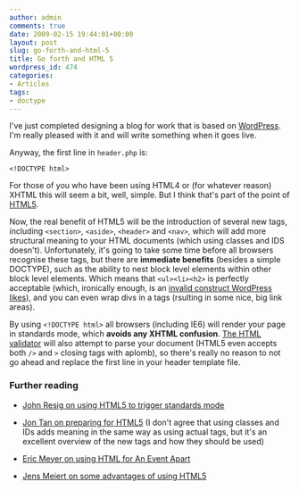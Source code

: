 ```yaml
---
author: admin
comments: true
date: 2009-02-15 19:44:01+00:00
layout: post
slug: go-forth-and-html-5
title: Go forth and HTML 5
wordpress_id: 474
categories:
- Articles
tags:
- doctype
---
```


I've just completed designing a blog for work that is based on [WordPress](http://wordpress.org). I'm really pleased with it and will write something when it goes live.

Anyway, the first line in `header.php` is:

`<!DOCTYPE html>`

For those of you who have been using HTML4 or (for whatever reason) XHTML this will seem a bit, well, simple. But I think that's part of the point of [HTML5](http://www.whatwg.org/specs/web-apps/current-work/multipage/).

Now, the real benefit of HTML5 will be the introduction of several new tags, including `<section>`, `<aside>`, `<header>` and `<nav>`, which will add more structural meaning to your HTML documents (which using classes and IDS doesn't). Unfortunately, it's going to take some time before all browsers recognise these tags, but there are **immediate benefits** (besides a simple DOCTYPE), such as the ability to nest block level elements within other block level elements. Which means that `<ul><li><h2>` is perfectly acceptable (which, ironically enough, is an [invalid construct WordPress likes](http://www.themelab.com/2008/04/18/see-how-easy-it-is-to-widgetize-wordpress-themes/)), and you can even wrap divs in a tags (rsulting in some nice, big link areas).

By using `<!DOCTYPE html>` all browsers (including IE6) will render your page in standards mode, which **avoids any XHTML confusion**. [The HTML validator](http://validator.w3.org/) will also attempt to parse your document (HTML5 even accepts both `/>` and `>` closing tags with aplomb), so there's really no reason to not go ahead and replace the first line in your header template file.


### Further reading





	
  * [John Resig on using HTML5 to trigger standards mode](http://ejohn.org/blog/html5-doctype/)

	
  * [Jon Tan on preparing for HTML5](http://jontangerine.com/log/2008/03/preparing-for-html5-with-semantic-class-names) (I don't agree that using classes and IDs adds meaning in the same way as using actual tags, but it's an excellent overview of the new tags and how they should be used)

	
  * [Eric Meyer on using HTML for An Event Apart](http://meyerweb.com/eric/thoughts/2009/01/02/an-event-apart-and-html-5/)

	
  * [Jens Meiert on some advantages of using HTML5](http://meiert.com/en/blog/20080708/you-can-use-html-5/)


